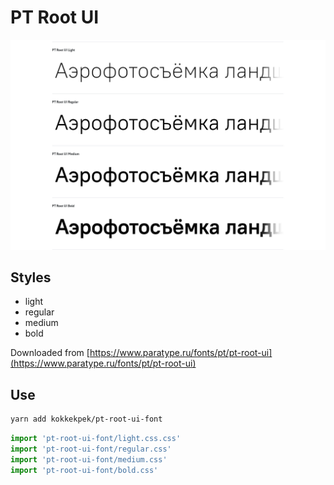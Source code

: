 # PT Root UI
![fonts](./_README/fonts.png)

## Styles
* light
* regular
* medium
* bold

Downloaded from [https://www.paratype.ru/fonts/pt/pt-root-ui](https://www.paratype.ru/fonts/pt/pt-root-ui)

## Use
```sh
yarn add kokkekpek/pt-root-ui-font
```

```ts
import 'pt-root-ui-font/light.css.css'
import 'pt-root-ui-font/regular.css'
import 'pt-root-ui-font/medium.css'
import 'pt-root-ui-font/bold.css'
```